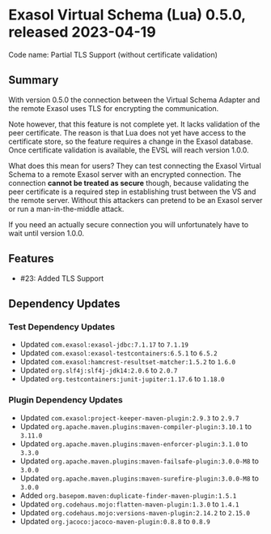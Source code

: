 # Exasol Virtual Schema (Lua) 0.5.0, released 2023-04-19

Code name: Partial TLS Support (without certificate validation)

## Summary

With version 0.5.0 the connection between the Virtual Schema Adapter and the remote Exasol uses TLS for encrypting the communication.

Note however, that this feature is not complete yet. It lacks validation of the peer certificate. The reason is that Lua does not yet have access to the certificate store, so the feature requires a change in the Exasol database. Once certificate validation is available, the EVSL will reach version 1.0.0.

What does this mean for users? They can test connecting the Exasol Virtual Schema to a remote Exasol server with an encrypted connection. The connection **cannot be treated as secure** though, because validating the peer certificate is a required step in establishing trust between the VS and the remote server. Without this attackers can pretend to be an Exasol server or run a man-in-the-middle attack.

If you need an actually secure connection you will unfortunately have to wait until version 1.0.0.

## Features

* #23: Added TLS Support

## Dependency Updates

### Test Dependency Updates

* Updated `com.exasol:exasol-jdbc:7.1.17` to `7.1.19`
* Updated `com.exasol:exasol-testcontainers:6.5.1` to `6.5.2`
* Updated `com.exasol:hamcrest-resultset-matcher:1.5.2` to `1.6.0`
* Updated `org.slf4j:slf4j-jdk14:2.0.6` to `2.0.7`
* Updated `org.testcontainers:junit-jupiter:1.17.6` to `1.18.0`

### Plugin Dependency Updates

* Updated `com.exasol:project-keeper-maven-plugin:2.9.3` to `2.9.7`
* Updated `org.apache.maven.plugins:maven-compiler-plugin:3.10.1` to `3.11.0`
* Updated `org.apache.maven.plugins:maven-enforcer-plugin:3.1.0` to `3.3.0`
* Updated `org.apache.maven.plugins:maven-failsafe-plugin:3.0.0-M8` to `3.0.0`
* Updated `org.apache.maven.plugins:maven-surefire-plugin:3.0.0-M8` to `3.0.0`
* Added `org.basepom.maven:duplicate-finder-maven-plugin:1.5.1`
* Updated `org.codehaus.mojo:flatten-maven-plugin:1.3.0` to `1.4.1`
* Updated `org.codehaus.mojo:versions-maven-plugin:2.14.2` to `2.15.0`
* Updated `org.jacoco:jacoco-maven-plugin:0.8.8` to `0.8.9`

